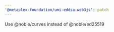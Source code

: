```yaml
---
'@metaplex-foundation/umi-eddsa-web3js': patch
---
```


Use @noble/curves instead of @noble/ed25519
